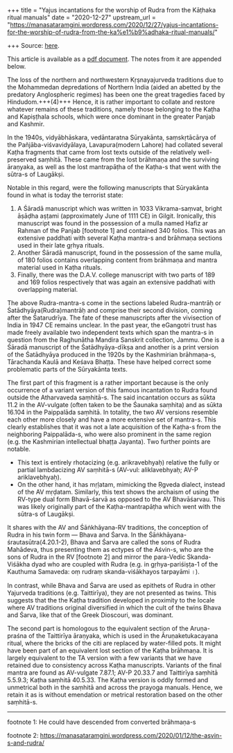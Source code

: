 +++
title = "Yajus incantations for the worship of Rudra from the Kāṭhaka ritual manuals"
date = "2020-12-27"
upstream_url = "https://manasataramgini.wordpress.com/2020/12/27/yajus-incantations-for-the-worship-of-rudra-from-the-ka%e1%b9%adhaka-ritual-manuals/"

+++
Source: [here](https://manasataramgini.wordpress.com/2020/12/27/yajus-incantations-for-the-worship-of-rudra-from-the-ka%e1%b9%adhaka-ritual-manuals/).

This article is available as a [pdf document](https://manasataramgini.files.wordpress.com/2020/12/katha_rudra-3.pdf). The notes from it are appended below.

The loss of the northern and northwestern Kṛṣnayajurveda traditions due to the Mohammedan depredations of Northern India (aided an abetted by the predatory Anglospheric regimes) has been one the great tragedies faced by Hindudom.+++(4)+++ Hence, it is rather important to collate and restore whatever remains of these traditions, namely those belonging to the Kaṭha and Kapiṣṭhala schools, which were once dominant in the greater Panjab and Kashmir. 

In the 1940s, vidyābhāskara, vedāntaratna Sūryakānta, saṃskṛtācārya of the Pañjāba-viśvavidyālaya, Lavapura(modern Lahore) had collated several Kaṭha fragments that came from lost texts outside of the relatively well-preserved saṃhitā. These came from the lost brāhmaṇa and the surviving āraṇyaka, as well as the lost mantrapāṭha of the Kaṭha-s that went with the sūtra-s of Laugākṣi. 

Notable in this regard, were the following manuscripts that Sūryakānta found in what is today the terrorist state: 

1) A Śāradā manuscript which was written in 1033 Vikrama-saṃvat, bright āṣāḍha aṣṭami (approximately June of 1111 CE) in Gilgit. Ironically, this manuscript was found in the possession of a mulla named Hafiz ar Rahman of the Panjab \[footnote 1\] and contained 340 folios. This was an extensive paddhati with several Kaṭha mantra-s and brāhmaṇa sections used in their late gṛhya rituals. 
2) Another Śāradā manuscript, found in the possession of the same mulla, of 180 folios contains overlapping content from brāhmaṇa and mantra material used in Kaṭha rituals. 
3) Finally, there was the D.A.V. college manuscript with two parts of 189 and 169 folios respectively that was again an extensive paddhati with overlapping material. 

The above Rudra-mantra-s come in the sections labeled Rudra-mantrāḥ or Śatādhyāya(Rudra)mantrāḥ and comprise their second division, coming after the Śatarudrīya. The fate of these manuscripts after the vivisection of India in 1947 CE remains unclear. In the past year, the eGangotri trust has made freely available two independent texts which span the mantra-s in question from the Raghunātha Mandira Sanskrit collection, Jammu. One is a Śāradā manuscript of the Śatādhyāya-dīkṣa and another is a print version of the Śatādhyāya produced in the 1920s by the Kashmirian brāhmaṇa-s, Tārachanda Kaulā and Keśava Bhaṭṭa. These have helped correct some problematic parts of the Sūryakānta texts.

The first part of this fragment is a rather important because is the only occurrence of a variant version of this famous incantation to Rudra found outside the Atharvaveda saṃhitā-s. The said incantation occurs as sūkta 11.2 in the AV-vulgate (often taken to be the Śaunaka saṃhita) and as sūkta 16.104 in the Paippalāda saṃhitā. In totality, the two AV versions resemble each other more closely and have a more extensive set of mantra-s. This clearly establishes that it was not a late acquisition of the Kaṭha-s from the neighboring Paippalāda-s, who were also prominent in the same region (e.g. the Kashmirian intellectual bhaṭṭa Jayanta). Two further points are notable. 

- This text is entirely rhotacizing (e.g. arikravebhyaḥ) relative the fully or partial lambdacizing AV saṃhitā-s (AV-vul: aliklavebhyaḥ; AV-P ariklavebhyaḥ). 
- On the other hand, it has mṛḷatam, mimicking the Ṛgveda dialect, instead of the AV mṛḍatam. Similarly, this text shows the archaism of using the RV-type dual form Bhavā-śarvā as opposed to the AV Bhavāśarvau. This was likely originally part of the Kaṭha-mantrapāṭha which went with the sūtra-s of Laugākṣi.

It shares with the AV and Śāṅkhāyana-RV traditions, the conception of Rudra in his twin form — Bhava and Śarva. In the Śāṅkhāyana-śrautasūtra(4.20.1-2), Bhava and Śarva are called the sons of Rudra Mahādeva, thus presenting them as ectypes of the Aśvin-s, who are the sons of Rudra in the RV \[footnote 2\] and mirror the para-Vedic Skanda-Viśākha dyad who are coupled with Rudra (e.g. in gṛhya-pariśiṣṭa-1 of the Kauthuma Samaveda: oṃ rudraṃ skanda-viśākhayos tarpayāmi ।). 

In contrast, while Bhava and Śarva are used as epithets of Rudra in other Yajurveda traditions (e.g. Taittirīya), they are not presented as twins. This suggests that the the Kaṭha tradition developed in proximity to the locale where AV traditions original diversified in which the cult of the twins Bhava and Śarva, like that of the Greek Dioscouri, was dominant.

The second part is homologous to the equivalent section of the Aruṇa-praśna of the Taittirīya āraṇyaka, which is used in the Āruṇaketukacayana ritual, where the bricks of the citi are replaced by water-filled pots. It might have been part of an equivalent lost section of the Kaṭha brāhmaṇa. It is largely equivalent to the TA version with a few variants that we have retained due to consistency across Kaṭha manuscripts. Variants of the final mantra are found as AV-vulgate 7.87.1; AV-P 20.33.7 and Taittirīya saṃhitā 5.5.9.3; Kaṭha saṃhitā 40.5.33. The Kaṭha version is oddly formed and unmetrical both in the saṃhitā and across the prayoga manuals. Hence, we retain it as is without emendation or metrical restoration based on the other saṃhitā-s.


_________


footnote 1: He could have descended from converted brāhmaṇa-s  

footnote 2:
<https://manasataramgini.wordpress.com/2020/01/12/the-asvin-s-and-rudra/>


